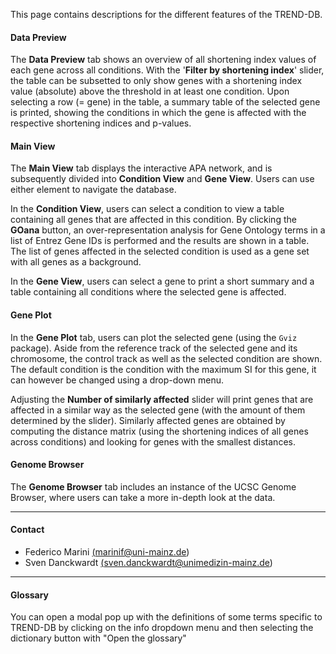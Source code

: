 This page contains descriptions for the different features of the TREND-DB. 

#### Data Preview

The **Data Preview** tab shows an overview of all shortening index values of each gene across all conditions. 
With the '**Filter by shortening index**' slider, the table can be subsetted to only show genes with a shortening index value (absolute) above the threshold in at least one condition. 
Upon selecting a row (= gene) in the table, a summary table of the selected gene is printed, showing the conditions in which the gene is affected with the respective shortening indices and p-values.

#### Main View

The **Main View** tab displays the interactive APA network, and is subsequently divided into **Condition View** and **Gene View**.
Users can use either element to navigate the database.

In the **Condition View**, users can select a condition to view a table containing all genes that are affected in this condition.
By clicking the **GOana** button, an over-representation analysis for Gene Ontology terms in a list of Entrez Gene IDs is performed and the results are shown in a table. 
The list of genes affected in the selected condition is used as a gene set with all genes as a background.

In the **Gene View**, users can select a gene to print a short summary and a table containing all conditions where the selected gene is affected.

#### Gene Plot

In the **Gene Plot** tab, users can plot the selected gene (using the `Gviz` package). 
Aside from the reference track of the selected gene and its chromosome, the control track as well as the selected condition are shown.
The default condition is the condition with the maximum SI for this gene, it can however be changed using a drop-down menu.

Adjusting the **Number of similarly affected** slider will print genes that are affected in a similar way as the selected gene (with the amount of them determined by the slider).
Similarly affected genes are obtained by computing the distance matrix (using the shortening indices of all genes across conditions) and looking for genes with the smallest distances.

#### Genome Browser

The **Genome Browser** tab includes an instance of the UCSC Genome Browser, where users can take a more in-depth look at the data. 

<hr/>

#### Contact

- Federico Marini <a href='mailto:marinif@uni-mainz.de' target='_top'>(marinif@uni-mainz.de)</a>
- Sven Danckwardt <a href='mailto:sven.danckwardt@unimedizin-mainz.de' target='_top'>(sven.danckwardt@unimedizin-mainz.de)</a>

<hr/>

#### Glossary

You can open a modal pop up with the definitions of some terms specific to TREND-DB by clicking on the info dropdown menu and then selecting the dictionary button with "Open the glossary"
